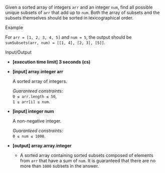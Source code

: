 
Given a sorted array of integers  `arr`  and an integer  `num`, find all possible unique subsets of  `arr`  that add up to  `num`. Both the array of subsets and the subsets themselves should be sorted in  lexicographical order.

Example

For  `arr = [1, 2, 3, 4, 5]`  and  `num = 5`, the output should be  
`sumSubsets(arr, num) = [[1, 4], [2, 3], [5]]`.

Input/Output

-   **[execution time limit] 3 seconds (cs)**
    
-   **[input] array.integer arr**
    
    A sorted array of integers.
    
    _Guaranteed constraints:_  
    `0 ≤ arr.length ≤ 50`,  
    `1 ≤ arr[i] ≤ num`.
    
-   **[input] integer num**
    
    A non-negative integer.
    
    _Guaranteed constraints:_  
    `0 ≤ num ≤ 1000`.
    
-   **[output] array.array.integer**
    
    -   A sorted array containing sorted subsets composed of elements from  `arr`  that have a sum of  `num`. It is guaranteed that there are no more than  `1000`  subsets in the answer.